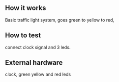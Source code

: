 <!---

This file is used to generate your project datasheet. Please fill in the information below and delete any unused
sections.

You can also include images in this folder and reference them in the markdown. Each image must be less than
512 kb in size, and the combined size of all images must be less than 1 MB.
-->

## How it works

Basic traffic light system, goes green to yellow to red, 
## How to test

connect clock signal and 3 leds.

## External hardware

clock, green yellow and red leds
